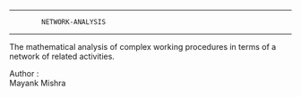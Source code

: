 -----------------------------------------------------------------  
  
			NETWORK-ANALYSIS  
  
-----------------------------------------------------------------  


The mathematical analysis of complex working procedures in terms of a network of related activities.  
  
  
Author :  
Mayank Mishra


